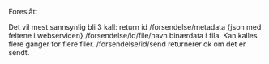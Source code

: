 Foreslått

Det vil mest sannsynlig bli 3 kall:
return id /forsendelse/metadata {json med feltene i webservicen}
/forsendelse/id/file/navn binærdata i fila. Kan kalles flere ganger for flere filer.
/forsendelse/id/send returnerer ok om det er sendt.
